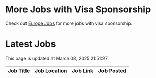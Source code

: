# More Jobs with Visa Sponsorship

Check out [Europe Jobs](https://github.com/sureshparimi/europejobs#latest-jobs) for more jobs with visa sponsorship.

# Latest Jobs

This page is updated at March 08, 2025 21:51:27

| Job Title | Job Location | Job Link | Job Posted |
| --- | --- | --- | --- |
